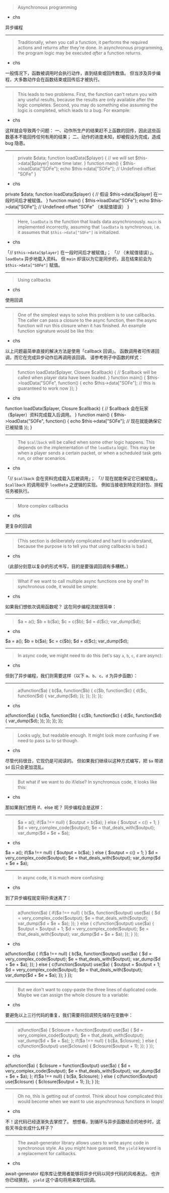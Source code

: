> Asynchronous programming
   * chs

异步编程

***
> Traditionally, when you call a function,
> it performs the required actions and returns after they\'re done\.
> In asynchronous programming,
> the program logic may be executed _after_ a function returns\.
   * chs

一般情况下，函数被调用时会执行动作，直到结束或回传数值。
但当涉及异步编程，大多数动作会在函数结束或回传后才被执行。

***
> This leads to two problems\.
> First, the function can\'t return you with any useful results,
> because the results are only available after the logic completes\.
> Second, you may do something else assuming the logic is completed,
> which leads to a bug\.
> For example\:
   * chs

这样就会导致两个问题：
一、动作所生产的结果赶不上函数的回传，因此这些函数基本不能回传任何有用的结果；
二、动作的进度未知，却被假设为完成，造成 bug 隐患。

***
> private \$data\;&#10;&#10;function loadData\(\$player\) \{&#10;&#9;\/\/ we will set \$this\-\>data\[\$player\] some time later\.&#10;\}&#10;&#10;function main\(\) \{&#10;&#9;\$this\-\>loadData\(\"SOFe\"\)\;&#10;&#9;echo \$this\-\>data\[\"SOFe\"\]\; \/\/ Undefined offset \"SOFe\"&#10;\}&#10;
   * chs

private \$data\;&#10;&#10;function loadData\(\$player\) \{&#10;&#9;\/\/ 假设 \$this\-\>data\[\$player\] 在一段时间后才被赋值。&#10;\}&#10;&#10;function main\(\) \{&#10;&#9;\$this\-\>loadData\(\"SOFe\"\)\;&#10;&#9;echo \$this\-\>data\[\"SOFe\"\]\; \/\/ Undefined offset \"SOFe\" （未赋值错误）&#10;\}&#10;

***
> Here, `loadData` is the function that loads data asynchronously\.
> `main` is implemented incorrectly, assuming that `loadData` is synchronous,
> i\.e\. it assumes that `$this->data["SOFe"]` is initialized\.
   * chs

「// `$this->data[$player]` 在一段时间后才被赋值」；
「// （未赋值错误）」。
`loadData` 异步地载入资料。
但 `main` 却误以为它是同步的，且在结束前会为 `$this->data["SOFe"]` 赋值。

***
> Using callbacks
   * chs

使用回调

***
> One of the simplest ways to solve this problem is to use callbacks\.
> The caller can pass a closure to the async function,
> then the async function will run this closure when it has finished\.
> An example function signature would be like this\:
   * chs

以上问题最简单直接的解决方法是使用「callback 回调」。
函数调用者可传递回调，而它在完成异步动作后再调用该回调。
请参考例子中函数的样式：

***
> function loadData\(\$player, Closure \$callback\) \{&#10;&#9;\/\/ \$callback will be called when player data have been loaded\.&#10;\}&#10;&#10;function main\(\) \{&#10;&#9;\$this\-\>loadData\(\"SOFe\", function\(\) \{&#10;&#9;&#9;echo \$this\-\>data\[\"SOFe\"\]\; \/\/ this is guaranteed to work now&#10;&#9;\}\)\;&#10;\}&#10;
   * chs

function loadData\(\$player, Closure \$callback\) \{&#10;&#9;\/\/ \$callback 会在玩家（$player）资料完成载入后调用。&#10;\}&#10;&#10;function main\(\) \{&#10;&#9;\$this\-\>loadData\(\"SOFe\", function\(\) \{&#10;&#9;&#9;echo \$this\-\>data\[\"SOFe\"\]\; \/\/ 现在就能确保它已被赋值&#10;&#9;\}\)\;&#10;\}&#10;

***
> The `$callback` will be called when some other logic happens\.
> This depends on the implementation of the `loadData` logic\.
> This may be when a player sends a certain packet,
> or when a scheduled task gets run,
> or other scenarios\.
   * chs

「// `$callback` 会在资料完成载入后被调用」；
「// 现在就能保证它已被赋值」。
`$callback` 的调用视乎 `loadData` 之逻辑的实现。
例如当接收到特定的封包、排程任务被执行。

***
> More complex callbacks
   * chs

更复杂的回调

***
> \(This section is deliberately complicated and hard to understand,
> because the purpose is to tell you that using callbacks is bad\.\)
   * chs

（此部分刻意以复杂的形式书写，目的是要强调回调有多糟糕。）

***
> What if we want to call multiple async functions one by one?
> In synchronous code, it would be simple\:
   * chs

如果我们想依次调用函数呢？
这在同步编程流就很简单：

***
> \$a \= a\(\)\;&#10;\$b \= b\(\$a\)\;&#10;\$c \= c\(\$b\)\;&#10;\$d \= d\(\$c\)\;&#10;var_dump\(\$d\)\;&#10;
   * chs

\$a \= a\(\)\;&#10;\$b \= b\(\$a\)\;&#10;\$c \= c\(\$b\)\;&#10;\$d \= d\(\$c\)\;&#10;var_dump\(\$d\)\;&#10;

***
> In async code, we might need to do this \(let\'s say `a`, `b`, `c`, `d` are async\)\:
   * chs

但到了异步编程，我们则需要这样（以下 `a`、`b`、`c`、`d` 为异步函数）：

***
> a\(function\(\$a\) \{&#10;&#9;b\(\$a, function\(\$b\) \{&#10;&#9;&#9;c\(\$b, function\(\$c\) \{&#10;&#9;&#9;&#9;d\(\$c, function\(\$d\) \{&#10;&#9;&#9;&#9;&#9;var_dump\(\$d\)\;&#10;&#9;&#9;&#9;\}\)\;&#10;&#9;&#9;\}\)\;&#10;&#9;\}\)\;&#10;\}\)\;&#10;
   * chs

a\(function\(\$a\) \{&#10;&#9;b\(\$a, function\(\$b\) \{&#10;&#9;&#9;c\(\$b, function\(\$c\) \{&#10;&#9;&#9;&#9;d\(\$c, function\(\$d\) \{&#10;&#9;&#9;&#9;&#9;var_dump\(\$d\)\;&#10;&#9;&#9;&#9;\}\)\;&#10;&#9;&#9;\}\)\;&#10;&#9;\}\)\;&#10;\}\)\;&#10;

***
> Looks ugly, but readable enough\.
> It might look more confusing if we need to pass `$a` to `$d` though\.
   * chs

尽管代码很丑，它现仍是可阅读的。
但如果我们继续以这种方式编写，把 `$a` 带进 `$d` 后只会更加混乱。

***
> But what if we want to do if\/else?
> In synchronous code, it looks like this\:
   * chs

那如果我们想用 if、else 呢？
同步编程会是这样：

***
> \$a \= a\(\)\;&#10;if\(\$a !\=\= null\) \{&#10;&#9;\$output \= b\(\$a\)\;&#10;\} else \{&#10;&#9;\$output \= c\(\) \+ 1\;&#10;\}&#10;&#10;\$d \= very\_complex\_code\(\$output\)\;&#10;\$e \= that\_deals\_with\(\$output\)\;&#10;var\_dump\(\$d \+ \$e \+ \$a\)\;&#10;
   * chs

\$a \= a\(\)\;&#10;if\(\$a !\=\= null\) \{&#10;&#9;\$output \= b\(\$a\)\;&#10;\} else \{&#10;&#9;\$output \= c\(\) \+ 1\;&#10;\}&#10;&#10;\$d \= very\_complex\_code\(\$output\)\;&#10;\$e \= that\_deals\_with\(\$output\)\;&#10;var\_dump\(\$d \+ \$e \+ \$a\)\;&#10;

***
> In async code, it is much more confusing\:
   * chs

到了异步编程就变得扑索迷离了：

***
> a\(function\(\$a\) \{&#10;&#9;if\(\$a !\=\= null\) \{&#10;&#9;&#9;b\(\$a, function\(\$output\) use\(\$a\) \{&#10;&#9;&#9;&#9;&#9;\$d \= very\_complex\_code\(\$output\)\;&#10;&#9;&#9;&#9;&#9;\$e \= that\_deals\_with\(\$output\)\;&#10;&#9;&#9;&#9;&#9;var\_dump\(\$d \+ \$e \+ \$a\)\;&#10;&#9;&#9;\}\)\;&#10;&#9;\} else \{&#10;&#9;&#9;c\(function\(\$output\) use\(\$a\) \{&#10;&#9;&#9;&#9;&#9;\$output \= \$output \+ 1\;&#10;&#9;&#9;&#9;&#9;\$d \= very\_complex\_code\(\$output\)\;&#10;&#9;&#9;&#9;&#9;\$e \= that\_deals\_with\(\$output\)\;&#10;&#9;&#9;&#9;&#9;var\_dump\(\$d \+ \$e \+ \$a\)\;&#10;&#9;&#9;\}\)\;&#10;&#9;\}&#10;\}\)\;&#10;
   * chs

a\(function\(\$a\) \{&#10;&#9;if\(\$a !\=\= null\) \{&#10;&#9;&#9;b\(\$a, function\(\$output\) use\(\$a\) \{&#10;&#9;&#9;&#9;&#9;\$d \= very\_complex\_code\(\$output\)\;&#10;&#9;&#9;&#9;&#9;\$e \= that\_deals\_with\(\$output\)\;&#10;&#9;&#9;&#9;&#9;var\_dump\(\$d \+ \$e \+ \$a\)\;&#10;&#9;&#9;\}\)\;&#10;&#9;\} else \{&#10;&#9;&#9;c\(function\(\$output\) use\(\$a\) \{&#10;&#9;&#9;&#9;&#9;\$output \= \$output \+ 1\;&#10;&#9;&#9;&#9;&#9;\$d \= very\_complex\_code\(\$output\)\;&#10;&#9;&#9;&#9;&#9;\$e \= that\_deals\_with\(\$output\)\;&#10;&#9;&#9;&#9;&#9;var\_dump\(\$d \+ \$e \+ \$a\)\;&#10;&#9;&#9;\}\)\;&#10;&#9;\}&#10;\}\)\;&#10;

***
> But we don\'t want to copy\-paste the three lines of duplicated code\.
> Maybe we can assign the whole closure to a variable\:
   * chs

要避免以上三行代码的重复，我们需要将回调预先储存在变数中：

***
> a\(function\(\$a\) \{&#10;&#9;\$closure \= function\(\$output\) use\(\$a\) \{&#10;&#9;&#9;\$d \= very\_complex\_code\(\$output\)\;&#10;&#9;&#9;\$e \= that\_deals\_with\(\$output\)\;&#10;&#9;&#9;var\_dump\(\$d \+ \$e \+ \$a\)\;&#10;&#9;\}\;&#10;&#10;&#9;if\(\$a !\=\= null\) \{&#10;&#9;&#9;b\(\$a, \$closure\)\;&#10;&#9;\} else \{&#10;&#9;&#9;c\(function\(\$output\) use\(\$closure\) \{&#10;&#9;&#9;&#9;\$closure\(\$output \+ 1\)\;&#10;&#9;&#9;\}\)\;&#10;&#9;\}&#10;\}\)\;&#10;
   * chs

a\(function\(\$a\) \{&#10;&#9;\$closure \= function\(\$output\) use\(\$a\) \{&#10;&#9;&#9;\$d \= very\_complex\_code\(\$output\)\;&#10;&#9;&#9;\$e \= that\_deals\_with\(\$output\)\;&#10;&#9;&#9;var\_dump\(\$d \+ \$e \+ \$a\)\;&#10;&#9;\}\;&#10;&#10;&#9;if\(\$a !\=\= null\) \{&#10;&#9;&#9;b\(\$a, \$closure\)\;&#10;&#9;\} else \{&#10;&#9;&#9;c\(function\(\$output\) use\(\$closure\) \{&#10;&#9;&#9;&#9;\$closure\(\$output \+ 1\)\;&#10;&#9;&#9;\}\)\;&#10;&#9;\}&#10;\}\)\;&#10;

***
> Oh no, this is getting out of control\.
> Think about how complicated this would become when
> we want to use asynchronous functions in loops!
   * chs

不！这代码已经逐渐失去掌控了。
想想看，到循环与异步函数结合的地步时，这些天书会长成什么样子？

***
> The await\-generator library allows users to write async code in synchronous style\.
> As you might have guessed, the `yield` keyword is a replacement for callbacks\.
   * chs

await\-generator 程序库让使用者能够将异步代码以同步代码的风格表达。
也许你已经猜到， `yield` 这个语句将用来取代回调。

***
